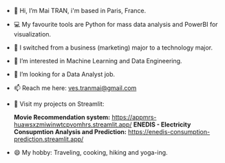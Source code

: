 - 👋 Hi, I’m Mai TRAN, i'm based in Paris, France.
- 💻 My favourite tools are Python for mass data analysis and PowerBI for visualization.
- 💼 I switched from a business (marketing) major to a technology major.
- 🌱 I’m interested in Machine Learning and Data Engineering.
- 💞️ I’m looking for a Data Analyst job.
- 📫 Reach me here: ves.tranmai@gmail.com
- 👀 Visit my projects on Streamlit:
  
  **Movie Recommendation system:** https://appmrs-huawsxzmiwinwtcpvomhrs.streamlit.app/
  **ENEDIS - Electricity Consupmtion Analysis and Prediction:** https://enedis-consumption-prediction.streamlit.app/
- 😄 My hobby: Traveling, cooking, hiking and yoga-ing.

<!---
tranphuongmai/tranphuongmai is a ✨ special ✨ repository because its `README.md` (this file) appears on your GitHub profile.
You can click the Preview link to take a look at your changes.
--->
